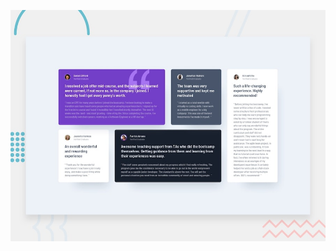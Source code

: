 ![Screenshot](https://github.com/Mathias-Hadji/challenge-front-end-mentor_Testimonials-grid-section/blob/master/design/desktop-preview.jpg)
